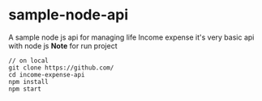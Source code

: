 # sample-node-api  
A sample node js api for managing life Income expense it's very basic api with node js
**Note**
for run project
```
// on local
git clone https://github.com/
cd income-expense-api
npm install
npm start
```

